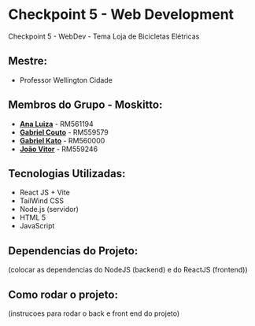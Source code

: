 # Checkpoint 5 - Web Development
Checkpoint 5 - WebDev - Tema Loja de Bicicletas Elétricas

## Mestre: 
- Professor Wellington Cidade

## Membros do Grupo - **Moskitto**:
- [**Ana Luiza**](https://github.com/anarand) - RM561194
- [**Gabriel Couto**](https://github.com/rouri404) - RM559579
- [**Gabriel Kato**](https://github.com/kato8088) - RM560000
- [**João Vitor**](https://github.com/joaomatosq) - RM559246

## Tecnologias Utilizadas:
- React JS + Vite
- TailWind CSS
- Node.js (servidor)
- HTML 5
- JavaScript

## Dependencias do Projeto:
(colocar as dependencias do NodeJS (backend) e do ReactJS (frontend))

## Como rodar o projeto:
(instrucoes para rodar o back e front end do projeto)
